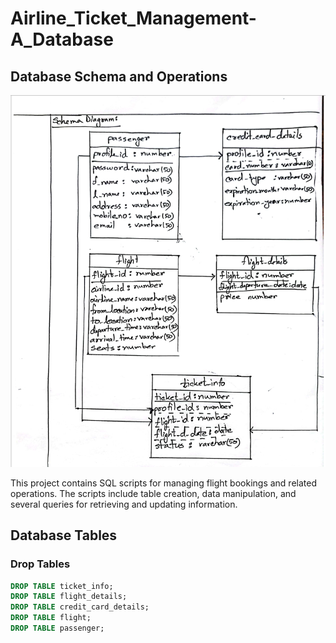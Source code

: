# Airline_Ticket_Management-A_Database

## Database Schema and Operations
![Schema Design Preview](https://github.com/LamisaDeya/Airline_Ticket_Management-A_Database/blob/main/schema.png)

This project contains SQL scripts for managing flight bookings and related operations. The scripts include table creation, data manipulation, and several queries for retrieving and updating information.

## Database Tables
### Drop Tables
```sql
DROP TABLE ticket_info;
DROP TABLE flight_details;
DROP TABLE credit_card_details;
DROP TABLE flight;
DROP TABLE passenger;



